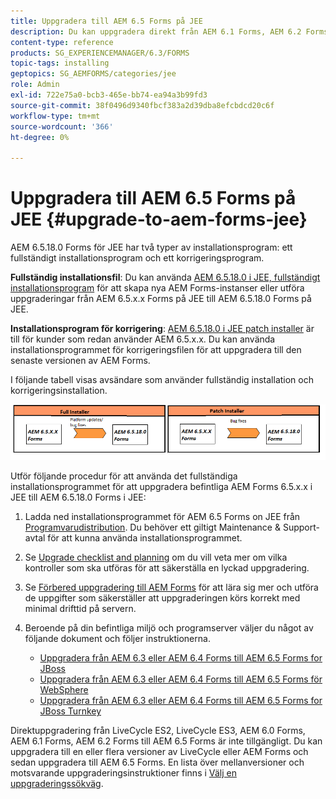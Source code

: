```yaml
---
title: Uppgradera till AEM 6.5 Forms på JEE
description: Du kan uppgradera direkt från AEM 6.1 Forms, AEM 6.2 Forms och LiveCycle ES4 SP1 till AEM 6.3 Forms.
content-type: reference
products: SG_EXPERIENCEMANAGER/6.3/FORMS
topic-tags: installing
geptopics: SG_AEMFORMS/categories/jee
role: Admin
exl-id: 722e75a0-bcb3-465e-bb74-ea94a3b99fd3
source-git-commit: 38f0496d9340fbcf383a2d39dba8efcbdcd20c6f
workflow-type: tm+mt
source-wordcount: '366'
ht-degree: 0%

---
```


# Uppgradera till AEM 6.5 Forms på JEE {#upgrade-to-aem-forms-jee}

AEM 6.5.18.0 Forms för JEE har två typer av installationsprogram: ett fullständigt installationsprogram och ett korrigeringsprogram.

**Fullständig installationsfil**: Du kan använda [AEM 6.5.18.0 i JEE, fullständigt installationsprogram](https://experienceleague.adobe.com/docs/experience-manager-release-information/aem-release-updates/forms-updates/aem-forms-releases.html) för att skapa nya AEM Forms-instanser eller utföra uppgraderingar från AEM 6.5.x.x Forms på JEE till AEM 6.5.18.0 Forms på JEE.

**Installationsprogram för korrigering**: [AEM 6.5.18.0 i JEE patch installer](https://experienceleague.adobe.com/docs/experience-manager-release-information/aem-release-updates/forms-updates/aem-forms-releases.html) är till för kunder som redan använder AEM 6.5.x.x. Du kan använda installationsprogrammet för korrigeringsfilen för att uppgradera till den senaste versionen av AEM Forms.

I följande tabell visas avsändare som använder fullständig installation och korrigeringsinstallation.

![Installationsscenario för fullständig installation och korrigering](assets/full-and-patch-installer.png)

Utför följande procedur för att använda det fullständiga installationsprogrammet för att uppgradera befintliga AEM Forms 6.5.x.x i JEE till AEM 6.5.18.0 Forms i JEE:

1. Ladda ned installationsprogrammet för AEM 6.5 Forms on JEE från [Programvarudistribution](https://experience.adobe.com/#/downloads/content/software-distribution/en/aem.html). Du behöver ett giltigt Maintenance &amp; Support-avtal för att kunna använda installationsprogrammet.
1. Se [Upgrade checklist and planning](https://www.adobe.com/go/learn_aemforms_upgrade_checklist_65) om du vill veta mer om vilka kontroller som ska utföras för att säkerställa en lyckad uppgradering.
1. Se [Förbered uppgradering till AEM Forms](https://www.adobe.com/go/learn_aemforms_prepareupgrade_65) för att lära sig mer och utföra de uppgifter som säkerställer att uppgraderingen körs korrekt med minimal drifttid på servern.
1. Beroende på din befintliga miljö och programserver väljer du något av följande dokument och följer instruktionerna.

   * [Uppgradera från AEM 6.3 eller AEM 6.4 Forms till AEM 6.5 Forms for JBoss](https://www.adobe.com/go/learn_aemforms_upgradeJBoss_65)
   * [Uppgradera från AEM 6.3 eller AEM 6.4 Forms till AEM 6.5 Forms för WebSphere](https://www.adobe.com/go/learn_aemforms_upgradeWebSphere_65)
   * [Uppgradera från AEM 6.3 eller AEM 6.4 Forms till AEM 6.5 Forms for JBoss Turnkey](https://www.adobe.com/go/learn_aemforms_upgradeTurnkey_65)

Direktuppgradering från LiveCycle ES2, LiveCycle ES3, AEM 6.0 Forms, AEM 6.1 Forms, AEM 6.2 Forms till AEM 6.5 Forms är inte tillgängligt. Du kan uppgradera till en eller flera versioner av LiveCycle eller AEM Forms och sedan uppgradera till AEM 6.5 Forms. En lista över mellanversioner och motsvarande uppgraderingsinstruktioner finns i [Välj en uppgraderingssökväg](upgrade.md).
